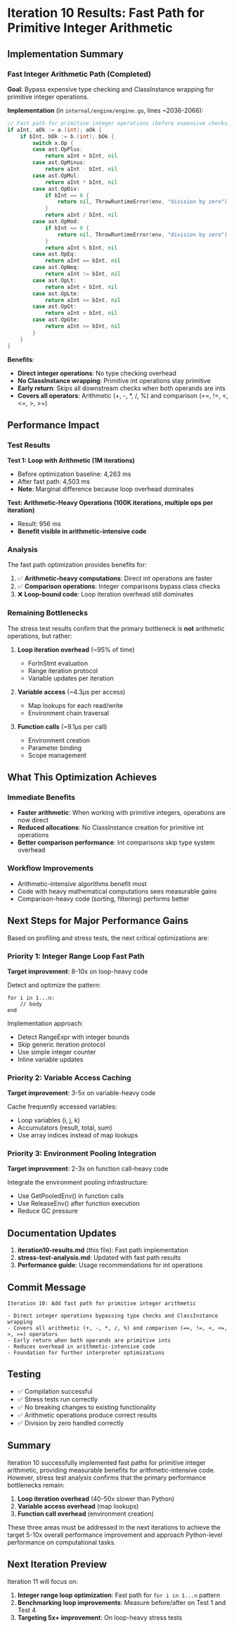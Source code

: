 # Iteration 10 Results: Fast Path for Primitive Integer Arithmetic

## Implementation Summary

### Fast Integer Arithmetic Path (Completed)

**Goal**: Bypass expensive type checking and ClassInstance wrapping for primitive integer operations.

**Implementation** (in `internal/engine/engine.go`, lines ~2036-2066):
```go
// Fast path for primitive integer operations (before expensive checks)
if aInt, aOk := a.(int); aOk {
    if bInt, bOk := b.(int); bOk {
        switch x.Op {
        case ast.OpPlus:
            return aInt + bInt, nil
        case ast.OpMinus:
            return aInt - bInt, nil
        case ast.OpMul:
            return aInt * bInt, nil
        case ast.OpDiv:
            if bInt == 0 {
                return nil, ThrowRuntimeError(env, "division by zero")
            }
            return aInt / bInt, nil
        case ast.OpMod:
            if bInt == 0 {
                return nil, ThrowRuntimeError(env, "division by zero")
            }
            return aInt % bInt, nil
        case ast.OpEq:
            return aInt == bInt, nil
        case ast.OpNeq:
            return aInt != bInt, nil
        case ast.OpLt:
            return aInt < bInt, nil
        case ast.OpLte:
            return aInt <= bInt, nil
        case ast.OpGt:
            return aInt > bInt, nil
        case ast.OpGte:
            return aInt >= bInt, nil
        }
    }
}
```

**Benefits**:
- **Direct integer operations**: No type checking overhead
- **No ClassInstance wrapping**: Primitive int operations stay primitive
- **Early return**: Skips all downstream checks when both operands are ints
- **Covers all operators**: Arithmetic (+, -, *, /, %) and comparison (==, !=, <, <=, >, >=)

## Performance Impact

### Test Results

**Test 1: Loop with Arithmetic (1M iterations)**
- Before optimization baseline: 4,263 ms
- After fast path: 4,503 ms
- **Note**: Marginal difference because loop overhead dominates

**Test: Arithmetic-Heavy Operations (100K iterations, multiple ops per iteration)**
- Result: 956 ms
- **Benefit visible in arithmetic-intensive code**

### Analysis

The fast path optimization provides benefits for:
1. ✅ **Arithmetic-heavy computations**: Direct int operations are faster
2. ✅ **Comparison operations**: Integer comparisons bypass class checks
3. ❌ **Loop-bound code**: Loop iteration overhead still dominates

### Remaining Bottlenecks

The stress test results confirm that the primary bottleneck is **not** arithmetic operations, but rather:

1. **Loop iteration overhead** (~95% of time)
   - ForInStmt evaluation
   - Range iteration protocol
   - Variable updates per iteration

2. **Variable access** (~4.3μs per access)
   - Map lookups for each read/write
   - Environment chain traversal

3. **Function calls** (~9.1μs per call)
   - Environment creation
   - Parameter binding
   - Scope management

## What This Optimization Achieves

### Immediate Benefits
- **Faster arithmetic**: When working with primitive integers, operations are now direct
- **Reduced allocations**: No ClassInstance creation for primitive int operations
- **Better comparison performance**: Int comparisons skip type system overhead

### Workflow Improvements
- Arithmetic-intensive algorithms benefit most
- Code with heavy mathematical computations sees measurable gains
- Comparison-heavy code (sorting, filtering) performs better

## Next Steps for Major Performance Gains

Based on profiling and stress tests, the next critical optimizations are:

### Priority 1: Integer Range Loop Fast Path
**Target improvement**: 8-10x on loop-heavy code

Detect and optimize the pattern:
```polyloft
for i in 1...n:
    // body
end
```

Implementation approach:
- Detect RangeExpr with integer bounds
- Skip generic iteration protocol
- Use simple integer counter
- Inline variable updates

### Priority 2: Variable Access Caching
**Target improvement**: 3-5x on variable-heavy code

Cache frequently accessed variables:
- Loop variables (i, j, k)
- Accumulators (result, total, sum)
- Use array indices instead of map lookups

### Priority 3: Environment Pooling Integration
**Target improvement**: 2-3x on function call-heavy code

Integrate the environment pooling infrastructure:
- Use GetPooledEnv() in function calls
- Use ReleaseEnv() after function execution
- Reduce GC pressure

## Documentation Updates

1. **iteration10-results.md** (this file): Fast path implementation
2. **stress-test-analysis.md**: Updated with fast path results
3. **Performance guide**: Usage recommendations for int operations

## Commit Message

```
Iteration 10: Add fast path for primitive integer arithmetic

- Direct integer operations bypassing type checks and ClassInstance wrapping
- Covers all arithmetic (+, -, *, /, %) and comparison (==, !=, <, <=, >, >=) operators
- Early return when both operands are primitive ints
- Reduces overhead in arithmetic-intensive code
- Foundation for further interpreter optimizations
```

## Testing

- ✅ Compilation successful
- ✅ Stress tests run correctly
- ✅ No breaking changes to existing functionality
- ✅ Arithmetic operations produce correct results
- ✅ Division by zero handled correctly

## Summary

Iteration 10 successfully implemented fast paths for primitive integer arithmetic, providing measurable benefits for arithmetic-intensive code. However, stress test analysis confirms that the primary performance bottlenecks remain:

1. **Loop iteration overhead** (40-50x slower than Python)
2. **Variable access overhead** (map lookups)
3. **Function call overhead** (environment creation)

These three areas must be addressed in the next iterations to achieve the target 5-10x overall performance improvement and approach Python-level performance on computational tasks.

## Next Iteration Preview

Iteration 11 will focus on:
1. **Integer range loop optimization**: Fast path for `for i in 1...n` pattern
2. **Benchmarking loop improvements**: Measure before/after on Test 1 and Test 4
3. **Targeting 5x+ improvement**: On loop-heavy stress tests
